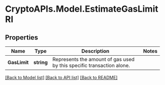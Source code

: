 # CryptoAPIs.Model.EstimateGasLimitRI

## Properties

Name | Type | Description | Notes
------------ | ------------- | ------------- | -------------
**GasLimit** | **string** | Represents the amount of gas used by this specific transaction alone. | 

[[Back to Model list]](../README.md#documentation-for-models) [[Back to API list]](../README.md#documentation-for-api-endpoints) [[Back to README]](../README.md)


